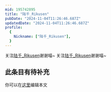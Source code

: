 ```yaml
---
mid: 195742895
title: "陆千_Rikusen"
pubDate: "2024-11-04T11:26:46.687Z"
updatedDate: "2024-11-04T11:26:46.687Z"
profile:
  {
    Nickname: ["陆千_Rikusen"],
  }
---
```


关注[陆千_Rikusen](https://space.bilibili.com/195742895)谢谢喵~ 关注[陆千_Rikusen](https://space.bilibili.com/195742895)谢谢喵~

## 此条目有待补充
你可以在[这里](https://github.com/Yuhanawa/VTuber.ICU-Content/edit/master/v/陆千_Rikusen/index.md)编辑本文

